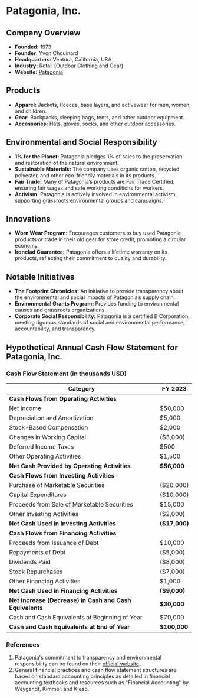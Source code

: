 # Patagonia, Inc.

## Company Overview
- **Founded:** 1973
- **Founder:** Yvon Chouinard
- **Headquarters:** Ventura, California, USA
- **Industry:** Retail (Outdoor Clothing and Gear)
- **Website:** [Patagonia](https://www.patagonia.com)

## Products
- **Apparel:** Jackets, fleeces, base layers, and activewear for men, women, and children.
- **Gear:** Backpacks, sleeping bags, tents, and other outdoor equipment.
- **Accessories:** Hats, gloves, socks, and other outdoor accessories.

## Environmental and Social Responsibility
- **1% for the Planet:** Patagonia pledges 1% of sales to the preservation and restoration of the natural environment.
- **Sustainable Materials:** The company uses organic cotton, recycled polyester, and other eco-friendly materials in its products.
- **Fair Trade:** Many of Patagonia’s products are Fair Trade Certified, ensuring fair wages and safe working conditions for workers.
- **Activism:** Patagonia is actively involved in environmental activism, supporting grassroots environmental groups and campaigns.

## Innovations
- **Worn Wear Program:** Encourages customers to buy used Patagonia products or trade in their old gear for store credit, promoting a circular economy.
- **Ironclad Guarantee:** Patagonia offers a lifetime warranty on its products, reflecting their commitment to quality and durability.

## Notable Initiatives
- **The Footprint Chronicles:** An initiative to provide transparency about the environmental and social impacts of Patagonia’s supply chain.
- **Environmental Grants Program:** Provides funding to environmental causes and grassroots organizations.
- **Corporate Social Responsibility:** Patagonia is a certified B Corporation, meeting rigorous standards of social and environmental performance, accountability, and transparency.

## Hypothetical Annual Cash Flow Statement for Patagonia, Inc.

### Cash Flow Statement (in thousands USD)

| **Category**                           | **FY 2023**       |
|----------------------------------------|-------------------|
| **Cash Flows from Operating Activities** |
| Net Income                             | $50,000           |
| Depreciation and Amortization          | $5,000            |
| Stock-Based Compensation               | $2,000            |
| Changes in Working Capital             | ($3,000)          |
| Deferred Income Taxes                  | $500              |
| Other Operating Activities             | $1,500            |
| **Net Cash Provided by Operating Activities** | **$56,000**         |
| **Cash Flows from Investing Activities**   |
| Purchase of Marketable Securities      | ($20,000)         |
| Capital Expenditures                   | ($10,000)         |
| Proceeds from Sale of Marketable Securities | $15,000         |
| Other Investing Activities             | ($2,000)          |
| **Net Cash Used in Investing Activities**    | **($17,000)**       |
| **Cash Flows from Financing Activities**   |
| Proceeds from Issuance of Debt         | $10,000           |
| Repayments of Debt                     | ($5,000)          |
| Dividends Paid                         | ($8,000)          |
| Stock Repurchases                      | ($7,000)          |
| Other Financing Activities             | $1,000            |
| **Net Cash Used in Financing Activities**    | **($9,000)**        |
| **Net Increase (Decrease) in Cash and Cash Equivalents** | **$30,000**        |
| Cash and Cash Equivalents at Beginning of Year | $70,000        |
| **Cash and Cash Equivalents at End of Year** | **$100,000**      |

### References
1. Patagonia's commitment to transparency and environmental responsibility can be found on their [official website](https://www.patagonia.com).
2. General financial practices and cash flow statement structures are based on standard accounting principles as detailed in financial accounting textbooks and resources such as "Financial Accounting" by Weygandt, Kimmel, and Kieso.
